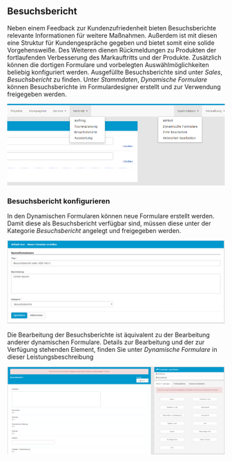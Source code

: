 ## Besuchsbericht

Neben einem Feedback zur Kundenzufriedenheit bieten Besuchsberichte relevante Informationen für weitere Maßnahmen. Außerdem ist mit diesen eine Struktur für Kundengespräche gegeben und bietet somit eine solide Vorgehensweiße. Des Weiteren dienen Rückmeldungen zu Produkten der fortlaufenden Verbesserung des Markauftritts und der Produkte. Zusätzlich können die dortigen Formulare und vorbelegten Auswählmöglichkeiten beliebig konfiguriert werden. Ausgefüllte Besuchsberichte sind unter *Sales*, *Besuchsbericht* zu finden. Unter *Stammdaten*, *Dynamische Formulare* können Besuchsberichte im Formulardesigner erstellt und zur Verwendung freigegeben werden.

![Besuchsberichte - Menüeinträge](img/visitreport_configuration/visitreport_overview.png "Besuchsberichte - Menüeinträge")

### Besuchsbericht konfigurieren

In den Dynamischen Formularen können neue Formulare erstellt werden. Damit diese als Besuchsbericht verfügbar sind, müssen diese unter der Kategorie _Besuchsbericht_ angelegt und freigegeben werden.

![Besuchsbericht anlegen](img/visitreport_configuration/Formular_Create.png "Besuchsbericht anlegen")

Die Bearbeitung der Besuchsberichte ist äquivalent zu der Bearbeitung anderer dynamischen Formulare. Details zur Bearbeitung und der zur Verfügung stehenden Element, finden Sie unter _Dynamische Formulare_ in dieser Leistungsbeschreibung

![Besuchsbericht bearbeiten](img/visitreport_configuration/visitreport_add_answers.png "Besuchsbericht bearbeiten")


